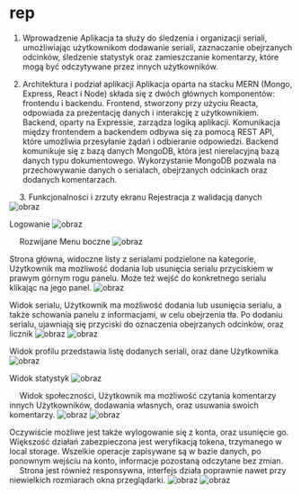 # rep

1. Wprowadzenie
Aplikacja ta służy do śledzenia i organizacji seriali, umożliwiając użytkownikom dodawanie seriali, zaznaczanie obejrzanych odcinków, śledzenie statystyk oraz zamieszczanie komentarzy, które mogą być odczytywane przez innych użytkowników.

2. Architektura i podział aplikacji
	Aplikacja oparta na stacku MERN (Mongo, Express, React i Node) składa się z dwóch głównych komponentów: frontendu i backendu. Frontend, stworzony przy użyciu Reacta, odpowiada za prezentację danych i interakcję z użytkownikiem. Backend, oparty na Expressie, zarządza logiką aplikacji.
Komunikacja między frontendem a backendem odbywa się za pomocą REST API, które umożliwia przesyłanie żądań i odbieranie odpowiedzi. Backend komunikuje się z bazą danych MongoDB, która jest nierelacyjną bazą danych typu dokumentowego. Wykorzystanie MongoDB pozwala na przechowywanie danych o serialach, obejrzanych odcinkach oraz dodanych komentarzach.

 
3. Funkcjonalności i zrzuty ekranu
Rejestracja z walidacją danych
![obraz](https://github.com/Jaskulap/MERN-TV-Series-Management-Website/assets/134634923/56c9bc85-138e-4980-b712-a8ee38315503)


Logowanie
 ![obraz](https://github.com/Jaskulap/MERN-TV-Series-Management-Website/assets/134634923/d5afdce8-8620-4088-84f7-47d4d436bff7)

 
Rozwijane Menu boczne
 ![obraz](https://github.com/Jaskulap/MERN-TV-Series-Management-Website/assets/134634923/8c52d88a-9bb9-4462-a8fd-c3ec3c93c273)


Strona główna, widoczne listy z serialami podzielone na kategorie, Użytkownik ma możliwość dodania lub usunięcia serialu przyciskiem w prawym górnym rogu panelu. Może też wejść do konkretnego serialu klikając na jego panel.
 ![obraz](https://github.com/Jaskulap/MERN-TV-Series-Management-Website/assets/134634923/3afcaaf5-21fb-405d-a98d-701cf4700e84)

Widok serialu, Użytkownik ma możliwość dodania lub usunięcia serialu, a także schowania panelu z informacjami, w celu obejrzenia tła. Po dodaniu serialu, ujawniają się przyciski do oznaczenia obejrzanych odcinków, oraz licznik
 ![obraz](https://github.com/Jaskulap/MERN-TV-Series-Management-Website/assets/134634923/fd565f1f-f466-4a74-8829-97c0ea3ffded)
![obraz](https://github.com/Jaskulap/MERN-TV-Series-Management-Website/assets/134634923/24ea4b73-2650-43a9-8754-59a989ed8809)

 

Widok profilu przedstawia listę dodanych seriali, oraz dane Użytkownika 
![obraz](https://github.com/Jaskulap/MERN-TV-Series-Management-Website/assets/134634923/7cb76cb2-d410-4a54-b553-994a0faa9ac1)

Widok statystyk
 ![obraz](https://github.com/Jaskulap/MERN-TV-Series-Management-Website/assets/134634923/2d90a813-3778-442b-8dc9-64c920af1ffc)

 
Widok społeczności, Użytkownik ma możliwość czytania komentarzy innych Użytkowników, dodawania własnych, oraz usuwania swoich komentarzy. 
 ![obraz](https://github.com/Jaskulap/MERN-TV-Series-Management-Website/assets/134634923/611f6fad-98d5-4986-b2c0-2cacf4833b7b)
![obraz](https://github.com/Jaskulap/MERN-TV-Series-Management-Website/assets/134634923/a04aaffd-dc2b-4fa7-a690-ff369ee5f4e1)


Oczywiście możliwe jest także wylogowanie się z konta, oraz usunięcie go. Większość działań zabezpieczona jest weryfikacją tokena, trzymanego w local storage. Wszelkie operacje zapisywane są w bazie danych, po ponownym wejściu na konto, informacje pozostaną odczytane bez zmian.
 
Strona jest również responsywna, interfejs działa poprawnie nawet przy niewielkich rozmiarach okna przeglądarki.
![obraz](https://github.com/Jaskulap/MERN-TV-Series-Management-Website/assets/134634923/740f6dae-69f5-4a87-8da7-9ccedd55934b)
![obraz](https://github.com/Jaskulap/MERN-TV-Series-Management-Website/assets/134634923/f5874914-9c31-4ff6-9533-c50d3a873936)


